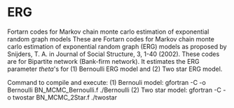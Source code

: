 # ERG
Fortarn codes for Markov chain monte carlo estimation of exponential random graph models
These are Fortarn codes for Markov chain monte carlo estimation of exponential random graph (ERG) models as proposed by Snijders, T. A. in Journal of Social Structure, 3, 1-40 (2002).
These codes are for Bipartite network (Bank-firm network). 
It estimates the ERG parameter $theta$'s for (1)  Bernoulli ERG model and (2)  Two star ERG model.

Command to compile and execute: 
 (1) Bernouli model: gfortran -C -o Bernoulli BN_MCMC_Bernoulli.f
                     ./Bernoulli 
 (2) Two star model: gfortran -C -o twostar BN_MCMC_2Star.f
                     ./twostar

